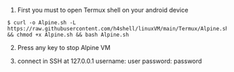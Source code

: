1. First you must to open Termux shell on your android device

```
$ curl -o Alpine.sh -L https://raw.githubusercontent.com/h4shell/linuxVM/main/Termux/Alpine.sh && chmod +x Alpine.sh && bash Alpine.sh
```

2. Press any key to stop Alpine VM

3. connect in SSH at 127.0.0.1
   username: user
   password: password
